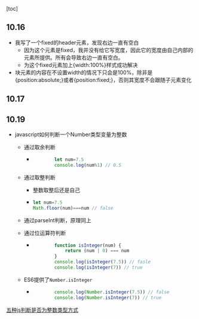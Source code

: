 [toc]

## 10.16

- 我写了一个fixed的header元素，发现右边一直有空白
  - 因为这个元素是fixed，我并没有给它写宽度，因此它的宽度由自己内部的元素所提供。所有会导致右边一直有空白。
  - 为这个fixed元素加上{width:100%}样式成功解决
- 块元素的内容在不设置width的情况下只会是100%，除非是{position:absolute;}或者{position:fixed;}，否则其宽度不会跟随子元素变化

## 10.17

## 10.19

- javascript如何判断一个Number类型变量为整数

  - 通过取余判断

    - ```javascript
              let num=7.5
              console.log(num%1) // 0.5
      ```

  - 通过取整判断

    - 整数取整后还是自己

    - ```javascript
      let num=7.5
      Math.floor(num)===num // false
      ```

  - 通过parseInt判断，原理同上

  - 通过位运算符判断

    - ```javascript
              function isInteger(num) {
                  return (num | 0) === num
              }
              console.log(isInteger(7.5)) // fasle
              console.log(isInteger(7)) // true
      ```

  - ES6提供了`Number.isInteger`

    - ```javascript
              console.log(Number.isInteger(7.5)) // false
              console.log(Number.isInteger(7)) // true
      ```



[五种js判断是否为整数类型方式](https://www.cnblogs.com/yueguanguanyun/p/7255962.html)

